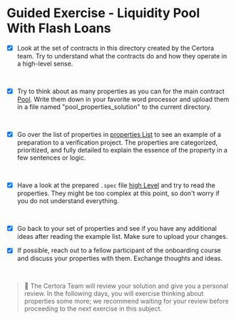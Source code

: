 # Guided Exercise - Liquidity Pool With Flash Loans

- [x] Look at the set of contracts in this directory created by the Certora team. Try to understand what the contracts do and how they operate in a high-level sense.
    
</br>

- [x] Try to think about as many properties as you can for the main contract [Pool](Pool.sol). Write them down in your favorite word processor and upload them in a file named "pool_properties_solution" to the current directory.

</br>

- [x] Go over the list of properties in [properties List](propertiesList.md) to see an example of a preparation to a verification project. The properties are categorized, prioritized, and fully detailed to explain the essence of the property in a few sentences or logic.

</br>

- [x] Have a look at the prepared `.spec` file [high Level](highLevel.spec) and try to read the properties. They might be too complex at this point, so don't worry if you do not understand everything.

</br>

- [x] Go back to your set of properties and see if you have any additional ideas after reading the example list. Make sure to upload your changes.

- [x] If possible, reach out to a fellow participant of the onboarding course and discuss your properties with them. Exchange thoughts and ideas.

</br>

> :memo: The Certora Team will review your solution and give you a personal review. In the following days, you will exercise thinking about properties some more; we recommend waiting for your review before proceeding to the next exercise in this subject.
